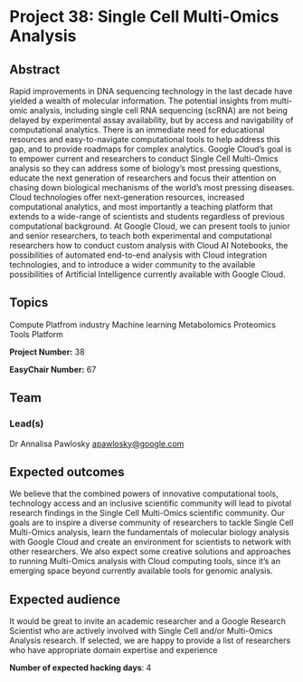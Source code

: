 # Project 38: Single Cell Multi-Omics Analysis

## Abstract

Rapid improvements in DNA sequencing technology in the last decade have yielded a wealth of molecular information. The potential insights from multi-omic analysis, including single cell RNA sequencing (scRNA) are not being delayed by experimental assay availability, but by access and navigability of computational analytics. There is an immediate need for educational resources and easy-to-navigate computational tools to help address this gap, and to provide roadmaps for complex analytics. Google Cloud’s goal is to empower current and researchers to conduct Single Cell Multi-Omics analysis so they can address some of biology’s most pressing questions, educate the next generation of researchers and focus their attention on chasing down biological mechanisms of the world’s most pressing diseases. Cloud technologies offer next-generation resources, increased computational analytics, and most importantly a teaching platform that extends to a wide-range of scientists and students regardless of previous computational background. At Google Cloud, we can present tools to junior and senior researchers, to teach both experimental and computational researchers how to conduct custom analysis with Cloud AI Notebooks, the possibilities of automated end-to-end analysis with Cloud integration technologies, and to introduce a wider community to the available possibilities of Artificial Intelligence currently available with Google Cloud.

## Topics

Compute Platfrom
industry
Machine learning
Metabolomics
Proteomics
Tools Platform

**Project Number:** 38



**EasyChair Number:** 67

## Team

### Lead(s)

Dr Annalisa Pawlosky apawlosky@google.com

## Expected outcomes

We believe that the combined powers of innovative computational tools, technology access and an inclusive scientific community will lead to pivotal research findings in the Single Cell Multi-Omics scientific community.
Our goals are to inspire a diverse community of researchers to tackle Single Cell Multi-Omics analysis, learn the fundamentals of molecular biology analysis with Google Cloud and create an environment for scientists to
network with other researchers. We also expect some creative solutions and approaches to running Multi-Omics analysis with Cloud computing tools, since it’s an emerging space beyond currently available tools for genomic analysis.

## Expected audience

It would be great to invite an academic researcher and a Google Research Scientist who are actively involved with Single Cell and/or Multi-Omics Analysis research. If selected, we are happy to provide a list of researchers
who have appropriate domain expertise and experience

**Number of expected hacking days**: 4

